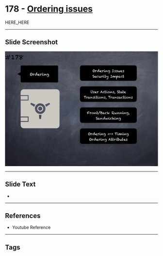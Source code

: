 # 178 - [Ordering issues](Ordering%20issues.md)

HERE_HERE

___
## Slide Screenshot
![0178.png](../../images/pitfalls_and_best_practices201/178.png)
___
## Slide Text
- 
___
## References
- Youtube Reference
___
## Tags